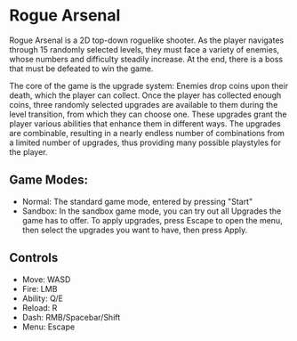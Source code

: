# Rogue Arsenal
Rogue Arsenal is a 2D top-down roguelike shooter. As the player navigates through 15 randomly selected levels, they must face a variety of enemies, whose numbers and difficulty steadily increase. At the end, there is a boss that must be defeated to win the game.

The core of the game is the upgrade system: Enemies drop coins upon their death, which the player can collect. Once the player has collected enough coins, three randomly selected upgrades are available to them during the level transition, from which they can choose one. These upgrades grant the player various abilities that enhance them in different ways. The upgrades are combinable, resulting in a nearly endless number of combinations from a limited number of upgrades, thus providing many possible playstyles for the player.

## Game Modes:
- Normal: The standard game mode, entered by pressing "Start"
- Sandbox: In the sandbox game mode, you can try out all Upgrades the game has to offer. To apply upgrades, press Escape to open the menu, then select the upgrades you want to have, then press Apply.

## Controls
- Move: WASD
- Fire: LMB
- Ability: Q/E
- Reload: R
- Dash: RMB/Spacebar/Shift
- Menu: Escape
